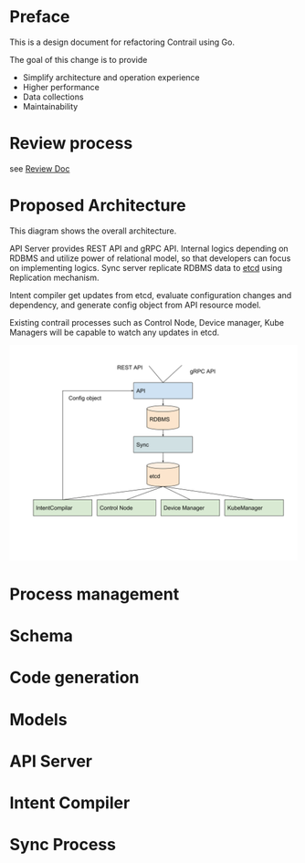# Preface

This is a design document for refactoring Contrail using Go.

The goal of this change is to provide

- Simplify architecture and operation experience
- Higher performance
- Data collections
- Maintainability



# Review process

see [Review Doc](../REVIEW.md)

# Proposed  Architecture

This diagram shows the overall architecture.

API Server provides REST API and gRPC API.
Internal logics depending on RDBMS and utilize power
of relational model, so that developers can focus on implementing logics.
Sync server replicate RDBMS data to [etcd](https://github.com/etcd-io/etcd) using Replication mechanism.

Intent compiler get updates from etcd, evaluate configuration changes and dependency, and generate config object from API resource model.

Existing contrail processes such as Control Node, Device manager, Kube Managers will be capable to watch any updates in etcd.

![Architecture](./images/architecture.svg "Architecture")


# Process management



# Schema

# Code generation

# Models

# API Server

# Intent Compiler

# Sync Process
